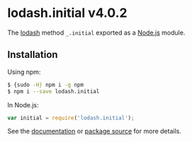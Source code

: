# lodash.initial v4.0.2

The [lodash](https://lodash.com/) method `_.initial` exported as a [Node.js](https://nodejs.org/) module.

## Installation

Using npm:
```bash
$ {sudo -H} npm i -g npm
$ npm i --save lodash.initial
```

In Node.js:
```js
var initial = require('lodash.initial');
```

See the [documentation](https://lodash.com/docs#initial) or [package source](https://github.com/lodash/lodash/blob/4.0.2-npm-packages/lodash.initial) for more details.
